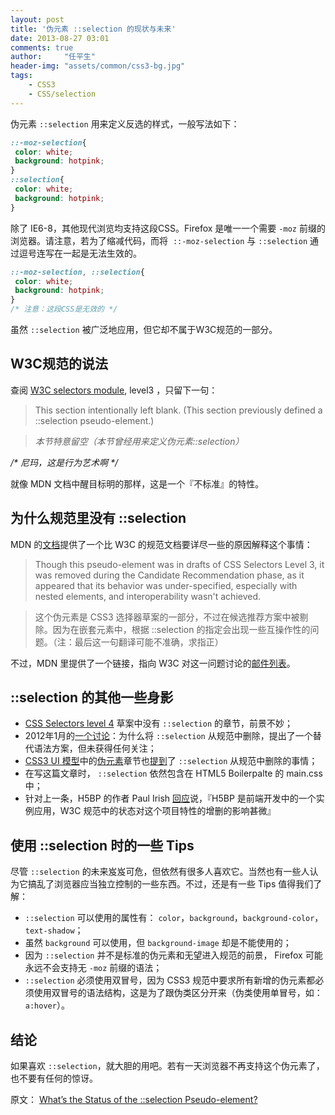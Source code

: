 ```yaml
---
layout: post
title: '伪元素 ::selection 的现状与未来'
date: 2013-08-27 03:01
comments: true
author:     "任平生"
header-img: "assets/common/css3-bg.jpg"
tags:
    - CSS3
    - CSS/selection
---
```

伪元素 `::selection` 用来定义反选的样式，一般写法如下：  

```css
::-moz-selection{  
 color: white;  
 background: hotpink;  
}  
::selection{  
 color: white;  
 background: hotpink;  
} 
```
  
除了 IE6-8，其他现代浏览均支持这段CSS。Firefox 是唯一一个需要 `-moz` 前缀的浏览器。请注意，若为了缩减代码，而将  `::-moz-selection` 与 `::selection` 通过逗号连写在一起是无法生效的。  
 
```css
::-moz-selection, ::selection{  
 color: white;  
 background: hotpink;  
}
/* 注意：这段CSS是无效的 */  
``` 
  
虽然 `::selection` 被广泛地应用，但它却不属于W3C规范的一部分。  
  

## W3C规范的说法

查阅 [W3C selectors module](http://www.w3.org/TR/css3-selectors/#selection), level3 ，只留下一句：  
  

> This section intentionally left blank. (This section previously defined a ::selection 
> pseudo-element.)   

> _本节特意留空（本节曾经用来定义伪元素::selection）_

_/* 尼玛，这是行为艺术啊 */_  
  
就像 MDN 文档中醒目标明的那样，这是一个『不标准』的特性。  
  
  

## 为什么规范里没有 ::selection

   
MDN 的[文档](https://developer.mozilla.org/en-US/docs/Web/CSS/::selection)提供了一个比 W3C 的规范文档要详尽一些的原因解释这个事情：  
  

> Though this pseudo-element was in drafts of CSS Selectors Level 3, it was removed 
> during the Candidate Recommendation phase, as it appeared that its behavior 
> was under-specified, especially with nested elements, and interoperability 
> wasn't achieved. 

> 这个伪元素是 CSS3 选择器草案的一部分，不过在候选推荐方案中被剔除。因为在嵌套元素中，根据 ::selection 的指定会出现一些互操作性的问题。（注：最后这一句翻译可能不准确，求指正） 

不过，MDN 里提供了一个链接，指向 W3C 对这一问题讨论的[邮件列表](http://lists.w3.org/Archives/Public/www-style/2008Oct/0268.html "嵌套元素上 ::selection 是如何作用的")。

  

## ::selection 的其他一些身影
- [CSS Selectors level 4](http://dev.w3.org/csswg/selectors4/ "CSS Selectors level 4") 草案中没有 `::selection` 的章节，前景不妙；
- 2012年1月的[一个讨论](http://lists.w3.org/Archives/Public/www-style/2012Jan/0514.html "Status of the ::selection pseudo-element")：为什么将 `::selection` 从规范中删除，提出了一个替代语法方案，但未获得任何关注；
- [CSS3 UI 模型](http://www.w3.org/TR/css3-ui/ "CSS3 UI 模型")中的[伪元素](http://www.w3.org/TR/css3-ui/#pseudo-elements "伪元素")章节也[提到](http://www.w3.org/TR/css3-ui/#changes-list)了 `::selection` 从规范中删除的事情；
- 在写这篇文章时， `::selection`  依然包含在 HTML5 Boilerpalte 的 main.css 中；
- 针对上一条，H5BP 的作者 Paul Irish [回应](https://github.com/h5bp/html5-boilerplate/issues/1077)说，『H5BP 是前端开发中的一个实例应用，W3C 规范中的状态对这个项目特性的增删的影响甚微』
  


## 使用 ::selection 时的一些 Tips
尽管 `::selection` 的未来岌岌可危，但依然有很多人喜欢它。当然也有一些人认为它搞乱了浏览器应当独立控制的一些东西。不过，还是有一些 Tips 值得我们了解：
- `::selection` 可以使用的属性有： `color`，`background`，`background-color`，`text-shadow`；
- 虽然 `background` 可以使用，但 `background-image` 却是不能使用的；
- 因为 `::selection` 并不是标准的伪元素和无望进入规范的前景， Firefox 可能永远不会支持无 `-moz` 前缀的语法；
- `::selection` 必须使用双冒号，因为 CSS3 规范中要求所有新增的伪元素都必须使用双冒号的语法结构，这是为了跟伪类区分开来（伪类使用单冒号，如：`a:hover`）。
  
  
  
## 结论
如果喜欢 `::selection`，就大胆的用吧。若有一天浏览器不再支持这个伪元素了，也不要有任何的惊讶。

     
原文： [What’s the Status of the ::selection Pseudo-element?](http://www.impressivewebs.com/status-selection-pseudo-element/)